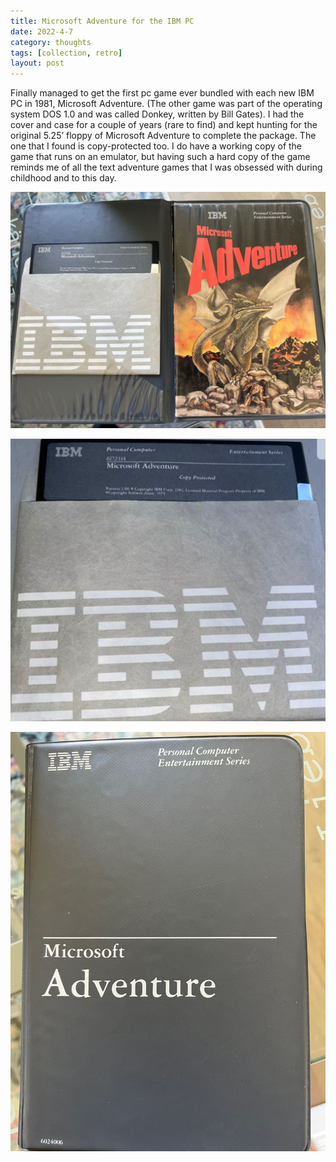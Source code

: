 ```yaml
---
title: Microsoft Adventure for the IBM PC  
date: 2022-4-7
category: thoughts
tags: [collection, retro]
layout: post
---
```


Finally managed to get the first pc game ever bundled with each new IBM PC in 1981, Microsoft Adventure. (The other game was part of the operating system DOS 1.0 and was called Donkey, written by Bill Gates). I had the cover and case for a couple of years (rare to find) and kept hunting for the original 5.25’ floppy of Microsoft Adventure to complete the package. The one that I found is copy-protected too. I do have a working copy of the game that runs on an emulator, but having such a hard copy of the game reminds me of all the text adventure games that I was obsessed with during childhood and to this day. 

![Microsoft Adventure Complete Copy](/assets/images/collection/microsoft-adventure-game.jpeg)

![Microsoft Adventure sealed 5.25 Floppy](/assets/images/collection/microsoft-adventure-floppy.jpeg)

![Microsoft Adventure Case](/assets/images/collection/microsoft-adventure-case.jpeg)
